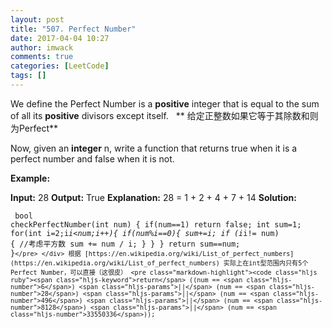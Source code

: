 ```yaml
---
layout: post
title: "507. Perfect Number"
date: 2017-04-04 10:27
author: imwack
comments: true
categories: [LeetCode]
tags: []
---
```

We define the Perfect Number is a **positive** integer that is equal to the sum of all its **positive** divisors except itself.   ** 给定正整数如果它等于其除数和则为Perfect**

Now, given an **integer** n, write a function that returns true when it is a perfect number and false when it is not.

**Example:**


**Input:** 28
    **Output:** True
    **Explanation:** 28 = 1 + 2 + 4 + 7 + 14
    </pre>
    **Solution:**
    <div>
    <pre class="pure-highlightjs"><code class="">    bool checkPerfectNumber(int num) {
            if(num==1) return false;
            int sum=1;
            for(int i=2;i*i&lt;num;i++){
                if(num%i==0){
                    sum+=i;
                    if (i*i!= num) {      //考虑平方数
                        sum += num / i;
                    }
                }
            }
            return sum==num;
        }`</pre>
    </div>
    根据 [https://en.wikipedia.org/wiki/List_of_perfect_numbers](https://en.wikipedia.org/wiki/List_of_perfect_numbers) 实际上在int型范围内只有5个Perfect Number，可以直接（这很皮）
    <pre class="markdown-highlight"><code class="hljs ruby"><span class="hljs-keyword">return</span> ((num == <span class="hljs-number">6</span>) <span class="hljs-params">||</span> (num == <span class="hljs-number">28</span>) <span class="hljs-params">||</span> (num == <span class="hljs-number">496</span>) <span class="hljs-params">||</span> (num == <span class="hljs-number">8128</span>) <span class="hljs-params">||</span> (num == <span class="hljs-number">33550336</span>));`

